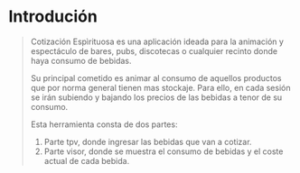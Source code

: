 Introdución
===========
>Cotización Espìrituosa es una aplicación ideada para la animación y espectáculo de bares, pubs, 
discotecas o cualquier recinto donde haya consumo de bebidas. 
>
>Su principal cometido es animar al consumo de aquellos productos que por norma general tienen mas 
stockaje. Para ello, en cada sesión se irán subiendo y bajando los precios de las bebidas a tenor de su 
consumo.
>
>Esta herramienta consta de dos partes:
>
>1. Parte tpv, donde ingresar las bebidas que van a cotizar.
>2. Parte visor, donde se muestra el consumo de bebidas y el coste actual de cada bebida. 